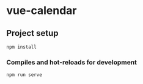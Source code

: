 # vue-calendar

## Project setup
```
npm install
```

### Compiles and hot-reloads for development
```
npm run serve
```



